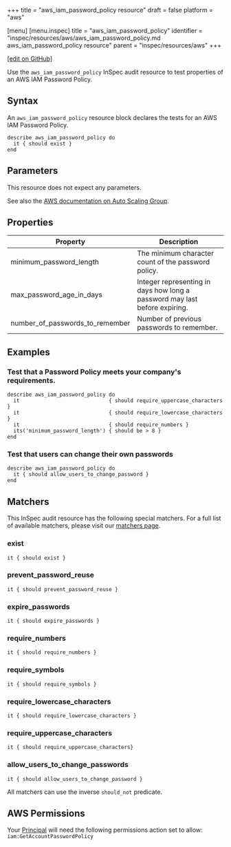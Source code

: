 +++
title = "aws_iam_password_policy resource"
draft = false
platform = "aws"

[menu]
  [menu.inspec]
    title = "aws_iam_password_policy"
    identifier = "inspec/resources/aws/aws_iam_password_policy.md aws_iam_password_policy resource"
    parent = "inspec/resources/aws"
+++

[\[edit on GitHub\]](https://github.com/inspec/inspec/blob/master/docs-chef-io/content/inspec/resources/aws_iam_password_policy.md)

Use the `aws_iam_password_policy` InSpec audit resource to test properties of an AWS IAM Password Policy.

## Syntax

An `aws_iam_password_policy` resource block declares the tests for an AWS IAM Password Policy.

    describe aws_iam_password_policy do
      it { should exist }
    end

## Parameters

This resource does not expect any parameters.

See also the [AWS documentation on Auto Scaling Group](https://docs.aws.amazon.com/autoscaling/ec2/userguide/AutoScalingGroup.html).

## Properties

| Property                        | Description                                                                |
| ------------------------------- | -------------------------------------------------------------------------- |
| minimum_password_length         | The minimum character count of the password policy.                        |
| max_password_age_in_days        | Integer representing in days how long a password may last before expiring. |
| number_of_passwords_to_remember | Number of previous passwords to remember.                                  |

## Examples

### Test that a Password Policy meets your company's requirements.

    describe aws_iam_password_policy do
      it                             { should require_uppercase_characters }
      it                             { should require_lowercase_characters }
      it                             { should require_numbers }
      its('minimum_password_length') { should be > 8 }
    end

### Test that users can change their own passwords

    describe aws_iam_password_policy do
      it { should allow_users_to_change_password }
    end

## Matchers

This InSpec audit resource has the following special matchers. For a full list of available matchers, please visit our [matchers page](/inspec/matchers/).

### exist

    it { should exist }

### prevent_password_reuse

    it { should prevent_password_reuse }

### expire_passwords

    it { should expire_passwords }

### require_numbers

    it { should require_numbers }

### require_symbols

    it { should require_symbols }

### require_lowercase_characters

    it { should require_lowercase_characters }

### require_uppercase_characters

    it { should require_uppercase_characters}

### allow_users_to_change_passwords

    it { should allow_users_to_change_password }

All matchers can use the inverse `should_not` predicate.

## AWS Permissions

Your [Principal](https://docs.aws.amazon.com/IAM/latest/UserGuide/intro-structure.html#intro-structure-principal) will need the following permissions action set to allow: `iam:GetAccountPasswordPolicy`
